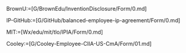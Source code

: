 BrownU:=[G/BrownEdu/InventionDisclosure/Form/0.md]

IP-GitHub:=[G/GitHub/balanced-employee-ip-agreement/Form/0.md]

MIT:=[Wx/edu/mit/tlo/IPIA/Form/0.md]

Cooley:=[G/Cooley-Employee-CIIA-US-CmA/Form/01.md]